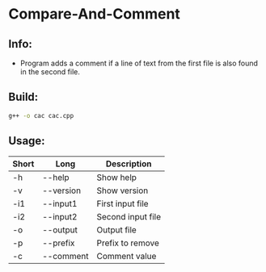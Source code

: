 # Compare-And-Comment
## Info:
- Program adds a comment if a line of text from the first file is also found in the second file.
## Build:
```sh
g++ -o cac cac.cpp
```
## Usage:
|Short|Long|Description|
|---|---|---|
|-h|--help|Show help|
|-v|--version|Show version|
|-i1|--input1|First input file|
|-i2|--input2|Second input file|
|-o|--output|Output file|
|-p|--prefix|Prefix to remove|
|-c|--comment|Comment value|
